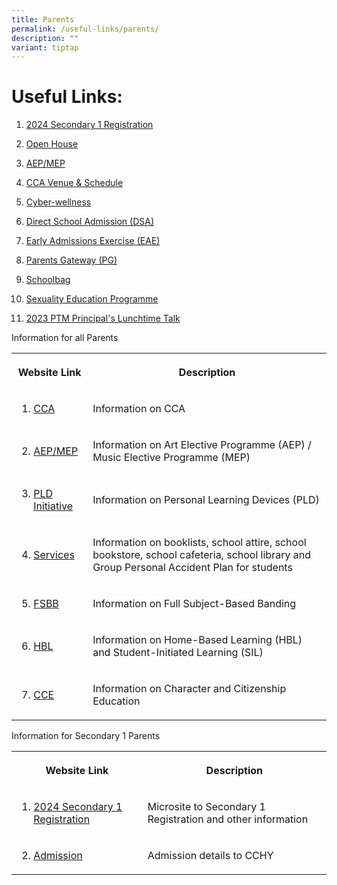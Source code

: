 ```yaml
---
title: Parents
permalink: /useful-links/parents/
description: ""
variant: tiptap
---
```

<h1><strong>Useful Links:</strong></h1>
<ol>
<li>
<p><a href="https://sites.google.com/moe.edu.sg/cchys12024" rel="noopener noreferrer nofollow" target="_blank">2024 Secondary 1 Registration</a>
</p>
</li>
<li>
<p><a href="https://sites.google.com/moe.edu.sg/cchyopenhouse2022/" rel="noopener noreferrer nofollow" target="_blank">Open House</a>
</p>
</li>
<li>
<p><a href="/our-curriculum/academic-development/department/aesthetics" rel="noopener noreferrer nofollow" target="_blank">AEP/MEP</a>
</p>
</li>
<li>
<p><a href="/our-cca/cca/cca-venue-schedule" rel="noopener noreferrer nofollow" target="_blank">CCA Venue &amp; Schedule</a>
</p>
</li>
<li>
<p><a href="/cyber-wellness/" rel="noopener noreferrer nofollow" target="_blank">Cyber-wellness</a>
</p>
</li>
<li>
<p><a href="/admission/direct-school-admission-dsa" rel="noopener noreferrer nofollow" target="_blank">Direct School Admission (DSA)</a>
</p>
</li>
<li>
<p><a href="https://eae.polytechnic.edu.sg/eaeStudIns/menu.jsp" rel="noopener noreferrer nofollow" target="_blank">Early Admissions Exercise (EAE)</a>
</p>
</li>
<li>
<p><a href="/admission/services/parents-gateway/" rel="noopener noreferrer nofollow" target="_blank">Parents Gateway (PG)</a>
</p>
</li>
<li>
<p><a href="https://www.schoolbag.edu.sg/" rel="noopener noreferrer nofollow" target="_blank">Schoolbag</a>
</p>
</li>
<li>
<p><a href="/our-curriculum/sexuality-education-programme/" rel="noopener noreferrer nofollow" target="_blank">Sexuality Education Programme</a>
</p>
</li>
<li>
<p><a href="/files/2023%20ptm%20p's%20talk%20slides.pdf" rel="noopener noreferrer nofollow" target="_blank">2023 PTM Principal's Lunchtime Talk</a>
</p>
</li>
</ol>
<p>Information for all Parents</p>
<table>
<tbody>
<tr>
<th rowspan="1" colspan="1">
<p>Website Link</p>
</th>
<th rowspan="1" colspan="1">
<p>Description</p>
</th>
</tr>
<tr>
<td rowspan="1" colspan="1">
<ol data-tight="true" class="tight">
<li>
<p><a href="https://www.chungchenghighyishun.moe.edu.sg/our-cca/cca/" rel="noopener noreferrer nofollow" target="_blank"> CCA</a>
</p>
</li>
</ol>
</td>
<td rowspan="1" colspan="1">
<p>Information on CCA</p>
</td>
</tr>
<tr>
<td rowspan="1" colspan="1">
<ol start="2" data-tight="true" class="tight">
<li>
<p><a href="https://www.chungchenghighyishun.moe.edu.sg/our-curriculum/academic-development/department/aesthetics/" rel="noopener noreferrer nofollow" target="_blank">AEP/MEP</a>
</p>
</li>
</ol>
</td>
<td rowspan="1" colspan="1">
<p>Information on Art Elective Programme (AEP) / Music Elective Programme
(MEP)</p>
</td>
</tr>
<tr>
<td rowspan="1" colspan="1">
<ol start="3" data-tight="true" class="tight">
<li>
<p><a href="https://www.chungchenghighyishun.moe.edu.sg/personal-learning-device-pld-password-reset/" rel="noopener noreferrer nofollow" target="_blank">PLD Initiative</a>
</p>
</li>
</ol>
</td>
<td rowspan="1" colspan="1">
<p>Information on Personal Learning Devices (PLD)</p>
</td>
</tr>
<tr>
<td rowspan="1" colspan="1">
<ol start="4" data-tight="true" class="tight">
<li>
<p><a href="https://www.chungchenghighyishun.moe.edu.sg/admission/services/parents-gateway/" rel="noopener noreferrer nofollow" target="_blank">Services</a>
</p>
</li>
</ol>
</td>
<td rowspan="1" colspan="1">
<p>Information on booklists, school attire, school bookstore, school cafeteria,
school library and Group Personal Accident Plan for students</p>
</td>
</tr>
<tr>
<td rowspan="1" colspan="1">
<ol start="5" data-tight="true" class="tight">
<li>
<p><a href="https://www.chungchenghighyishun.moe.edu.sg/our-curriculum/full-subject-based-banding/" rel="noopener noreferrer nofollow" target="_blank">FSBB</a>
</p>
</li>
</ol>
</td>
<td rowspan="1" colspan="1">
<p>Information on Full Subject-Based Banding</p>
</td>
</tr>
<tr>
<td rowspan="1" colspan="1">
<ol start="6" data-tight="true" class="tight">
<li>
<p><a href="https://www.chungchenghighyishun.moe.edu.sg/our-curriculum/home-based-learning/" rel="noopener noreferrer nofollow" target="_blank">HBL</a>
</p>
</li>
</ol>
</td>
<td rowspan="1" colspan="1">
<p>Information on Home-Based Learning (HBL) and Student-Initiated Learning
(SIL)</p>
</td>
</tr>
<tr>
<td rowspan="1" colspan="1">
<ol start="7" data-tight="true" class="tight">
<li>
<p><a href="https://www.chungchenghighyishun.moe.edu.sg/our-curriculum/student-development/cce/" rel="noopener noreferrer nofollow" target="_blank">CCE</a>
</p>
</li>
</ol>
</td>
<td rowspan="1" colspan="1">
<p>Information on Character and Citizenship Education</p>
</td>
</tr>
</tbody>
</table>
<p>Information for Secondary 1 Parents</p>
<table>
<tbody>
<tr>
<th rowspan="1" colspan="1">
<p>Website Link</p>
</th>
<th rowspan="1" colspan="1">
<p>Description</p>
</th>
</tr>
<tr>
<td rowspan="1" colspan="1">
<ol>
<li>
<p><a href="https://sites.google.com/moe.edu.sg/cchys12024" rel="noopener noreferrer nofollow" target="_blank">2024 Secondary 1 Registration</a>
</p>
</li>
</ol>
</td>
<td rowspan="1" colspan="1">
<p>Microsite to Secondary 1 Registration and other information</p>
</td>
</tr>
<tr>
<td rowspan="1" colspan="1">
<ol start="2" data-tight="true" class="tight">
<li>
<p><a href="https://www.chungchenghighyishun.moe.edu.sg/admission/admission/" rel="noopener noreferrer nofollow" target="_blank">Admission</a>
</p>
</li>
</ol>
</td>
<td rowspan="1" colspan="1">
<p>Admission details to CCHY</p>
</td>
</tr>
</tbody>
</table>
<p></p>
<p></p>
<p></p>